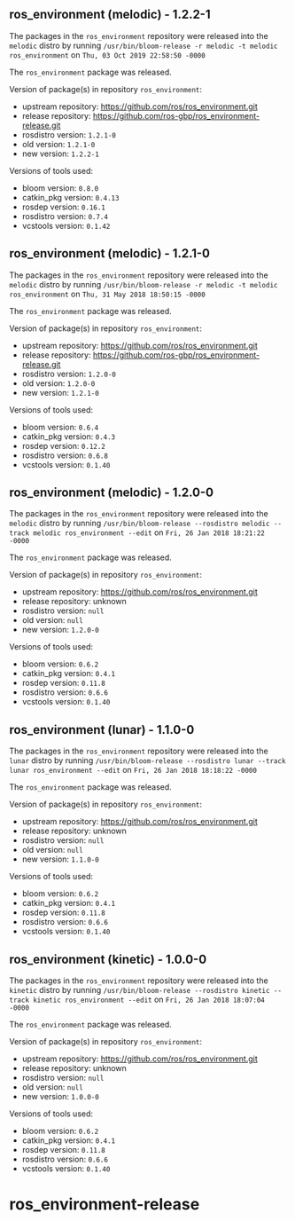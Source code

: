 ## ros_environment (melodic) - 1.2.2-1

The packages in the `ros_environment` repository were released into the `melodic` distro by running `/usr/bin/bloom-release -r melodic -t melodic ros_environment` on `Thu, 03 Oct 2019 22:58:50 -0000`

The `ros_environment` package was released.

Version of package(s) in repository `ros_environment`:

- upstream repository: https://github.com/ros/ros_environment.git
- release repository: https://github.com/ros-gbp/ros_environment-release.git
- rosdistro version: `1.2.1-0`
- old version: `1.2.1-0`
- new version: `1.2.2-1`

Versions of tools used:

- bloom version: `0.8.0`
- catkin_pkg version: `0.4.13`
- rosdep version: `0.16.1`
- rosdistro version: `0.7.4`
- vcstools version: `0.1.42`


## ros_environment (melodic) - 1.2.1-0

The packages in the `ros_environment` repository were released into the `melodic` distro by running `/usr/bin/bloom-release -r melodic -t melodic ros_environment` on `Thu, 31 May 2018 18:50:15 -0000`

The `ros_environment` package was released.

Version of package(s) in repository `ros_environment`:

- upstream repository: https://github.com/ros/ros_environment.git
- release repository: https://github.com/ros-gbp/ros_environment-release.git
- rosdistro version: `1.2.0-0`
- old version: `1.2.0-0`
- new version: `1.2.1-0`

Versions of tools used:

- bloom version: `0.6.4`
- catkin_pkg version: `0.4.3`
- rosdep version: `0.12.2`
- rosdistro version: `0.6.8`
- vcstools version: `0.1.40`


## ros_environment (melodic) - 1.2.0-0

The packages in the `ros_environment` repository were released into the `melodic` distro by running `/usr/bin/bloom-release --rosdistro melodic --track melodic ros_environment --edit` on `Fri, 26 Jan 2018 18:21:22 -0000`

The `ros_environment` package was released.

Version of package(s) in repository `ros_environment`:

- upstream repository: https://github.com/ros/ros_environment.git
- release repository: unknown
- rosdistro version: `null`
- old version: `null`
- new version: `1.2.0-0`

Versions of tools used:

- bloom version: `0.6.2`
- catkin_pkg version: `0.4.1`
- rosdep version: `0.11.8`
- rosdistro version: `0.6.6`
- vcstools version: `0.1.40`


## ros_environment (lunar) - 1.1.0-0

The packages in the `ros_environment` repository were released into the `lunar` distro by running `/usr/bin/bloom-release --rosdistro lunar --track lunar ros_environment --edit` on `Fri, 26 Jan 2018 18:18:22 -0000`

The `ros_environment` package was released.

Version of package(s) in repository `ros_environment`:

- upstream repository: https://github.com/ros/ros_environment.git
- release repository: unknown
- rosdistro version: `null`
- old version: `null`
- new version: `1.1.0-0`

Versions of tools used:

- bloom version: `0.6.2`
- catkin_pkg version: `0.4.1`
- rosdep version: `0.11.8`
- rosdistro version: `0.6.6`
- vcstools version: `0.1.40`


## ros_environment (kinetic) - 1.0.0-0

The packages in the `ros_environment` repository were released into the `kinetic` distro by running `/usr/bin/bloom-release --rosdistro kinetic --track kinetic ros_environment --edit` on `Fri, 26 Jan 2018 18:07:04 -0000`

The `ros_environment` package was released.

Version of package(s) in repository `ros_environment`:

- upstream repository: https://github.com/ros/ros_environment.git
- release repository: unknown
- rosdistro version: `null`
- old version: `null`
- new version: `1.0.0-0`

Versions of tools used:

- bloom version: `0.6.2`
- catkin_pkg version: `0.4.1`
- rosdep version: `0.11.8`
- rosdistro version: `0.6.6`
- vcstools version: `0.1.40`


# ros_environment-release
